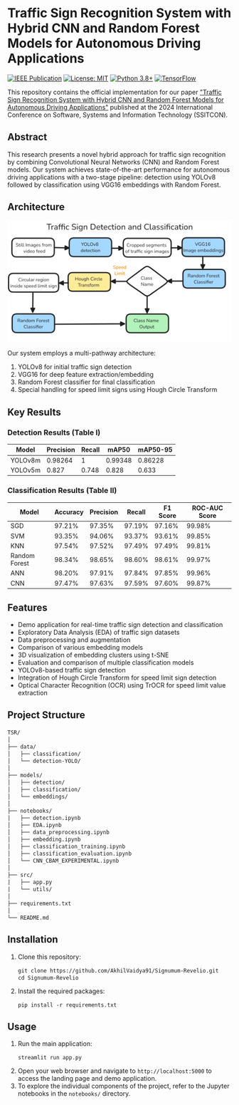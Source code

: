 # Traffic Sign Recognition System with Hybrid CNN and Random Forest Models for Autonomous Driving Applications

[![IEEE Publication](https://img.shields.io/badge/IEEE-Published-blue)](https://ieeexplore.ieee.org/document/10795884)
[![License: MIT](https://img.shields.io/badge/License-MIT-yellow.svg)](https://opensource.org/licenses/MIT)
[![Python 3.8+](https://img.shields.io/badge/python-3.8+-blue.svg)](https://www.python.org/downloads/release/python-380/)
[![TensorFlow](https://img.shields.io/badge/TensorFlow-%23FF6F00.svg?style=flat&logo=TensorFlow&logoColor=white)](https://www.tensorflow.org/)

This repository contains the official implementation for our paper ["Traffic Sign Recognition System with Hybrid CNN and Random Forest Models for Autonomous Driving Applications"](https://ieeexplore.ieee.org/document/10795884) published at the 2024 International Conference on Software, Systems and Information Technology (SSITCON).

## Abstract
This research presents a novel hybrid approach for traffic sign recognition by combining Convolutional Neural Networks (CNN) and Random Forest models. Our system achieves state-of-the-art performance for autonomous driving applications with a two-stage pipeline: detection using YOLOv8 followed by classification using VGG16 embeddings with Random Forest.

## Architecture
![Traffic Sign Detection and Classification Pipeline](flowchart.png)

Our system employs a multi-pathway architecture:
1. YOLOv8 for initial traffic sign detection
2. VGG16 for deep feature extraction/embedding
3. Random Forest classifier for final classification
4. Special handling for speed limit signs using Hough Circle Transform

## Key Results

### Detection Results (Table I)
| Model    | Precision | Recall | mAP50  | mAP50-95 |
|----------|-----------|--------|--------|----------|
| YOLOv8m  | 0.98264   | 1      | 0.99348| 0.86228  |
| YOLOv5m  | 0.827     | 0.748  | 0.828  | 0.633    |

### Classification Results (Table II)
| Model        | Accuracy | Precision | Recall  | F1 Score | ROC-AUC Score |
|--------------|----------|-----------|---------|----------|---------------|
| SGD          | 97.21%   | 97.35%    | 97.19%  | 97.16%   | 99.98%        |
| SVM          | 93.35%   | 94.06%    | 93.37%  | 93.61%   | 99.85%        |
| KNN          | 97.54%   | 97.52%    | 97.49%  | 97.49%   | 99.81%        |
| Random Forest| 98.34%   | 98.65%    | 98.60%  | 98.61%   | 99.97%        |
| ANN          | 98.20%   | 97.91%    | 97.84%  | 97.85%   | 99.96%        |
| CNN          | 97.47%   | 97.63%    | 97.59%  | 97.60%   | 99.87%        |

## Features
- Demo application for real-time traffic sign detection and classification
- Exploratory Data Analysis (EDA) of traffic sign datasets
- Data preprocessing and augmentation
- Comparison of various embedding models
- 3D visualization of embedding clusters using t-SNE
- Evaluation and comparison of multiple classification models
- YOLOv8-based traffic sign detection
- Integration of Hough Circle Transform for speed limit sign detection
- Optical Character Recognition (OCR) using TrOCR for speed limit value extraction

## Project Structure
```
TSR/
│
├── data/
│   ├── classification/
│   └── detection-YOLO/
│
├── models/
│   ├── detection/
│   ├── classification/
│   └── embeddings/
│
├── notebooks/
|   ├── detection.ipynb
│   ├── EDA.ipynb
│   ├── data_preprocessing.ipynb
│   ├── embedding.ipynb
│   ├── classification_training.ipynb
│   ├── classification_evaluation.ipynb
│   └── CNN_CBAM_EXPERIMENTAL.ipynb
│
├── src/
|   ├── app.py
|   └── utils/
│
├── requirements.txt
│
└── README.md
```

## Installation
1. Clone this repository:
   ```
   git clone https://github.com/AkhilVaidya91/Signumum-Revelio.git
   cd Signumum-Revelio
   ```
2. Install the required packages:
   ```
   pip install -r requirements.txt
   ```

## Usage
1. Run the main application:
   ```
   streamlit run app.py
   ```
2. Open your web browser and navigate to `http://localhost:5000` to access the landing page and demo application.
3. To explore the individual components of the project, refer to the Jupyter notebooks in the `notebooks/` directory.
